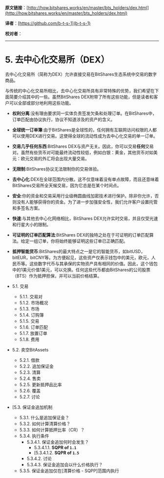   **原文链接**：[http://how.bitshares.works/en/master/bts_holders/dex.html](http://how.bitshares.works/en/master/bts_holders/dex.html)
 
 **译者**：[https://github.com/b-t-s-1](b-t-s-1)
 
 **校对者**： 
  
***    

# 5. 去中心化交易所（DEX）

去中心化交易所（简称为DEX）允许直接交易在BitShares生态系统中交易的数字商品。

与传统的中心化交易所相比，去中心化交易所具有非常特殊的优势，我们希望在下面简要介绍其中的一些。虽然BitShares DEX附带了所有这些功能，但是读者和客户可以全部或部分地利用这些功能。

* **权利分离**:没有理由要求同一实体负责签发欠条和处理订单。在BitShares中，订单匹配由协议执行，协议不知道涉及的资产的含义。
* **全球统一订单簿**:由于BitShares是全球性的，任何拥有互联网访问权限的人都可以使用DEX进行交易。这使得全球的流动性成为去中心化交易的单一订单。
* **交易几乎任何东西**:BitShares DEX与资产无关。因此，你可以交易**任何**交易对。虽然有些货币对可能最终流动性较低，例如白银：黄金，其他货币对如美元：欧元交易的外汇将会出现大量交易。
* **无限制**:BitShares协议无法限制你的交易体验。
* **去中心化**:DEX在全球范围内分散。这不仅意味着没有单点故障，而且还意味着BitShares交易所全天候交易，因为它总是在某个时间点。
* **安全**:你的资金和交易采用行业级椭圆曲线加密技术进行保护。除非你允许，否则没有人能够获得你的资金。为了进一步加强安全性，我们允许客户设置托管和多签名方案。
* **快速**:与其他去中心化网络相比，BitShares DEX允许实时交易，并且仅受光速和行星大小的限制。
* **可证明的订单匹配算法**:BitShares DEX的独特之处在于可证明的订单匹配算法。给定一组订单，你将始终能够证明这些订单已正确匹配。
* **抵押智能货币**:BitShares的最大特点之一是它的智能货币，如bitUSD，bitEUR，bitCNY等。为方便起见，这些资产仅表示钱包中的美元，欧元，人民币等。这些数字代币与其承保的实物资产具有相同的价值。因此，这个钱包中的1美元价值1美元，可以兑换。任何这些代币都由BitShares的公司股票（BTS）作为抵押担保，并可以当前价格结算。

* 5.1. 交易
  - 5.1.1. 交易对
  - 5.1.2. 市场概况
  - 5.1.3. 市场
  - 5.1.4. 订购簿
  - 5.1.5. 交易
  - 5.1.6. 订单匹配
  - 5.1.7. 放置订单
  - 5.1.8. 费用
* 5.2. 卖空BitAssets
  - 5.2.1. 借款
  - 5.2.2. 追加保证金
  - 5.2.3. 清算
  - 5.2.4. 售卖
  - 5.2.5. 更新抵押品比率
  - 5.2.6. 覆盖
  - 5.2.7. 讨论
* [5.3. 保证金追加机制
  - 5.3.1. 什么是追加保证金？
  - 5.3.2. 如何计算清算价格？
  - 5.3.3. 如何计算抵押比率（CR）？
  - 5.3.4. 执行条件
    + 5.3.4.1. 保证金追加何时会发生？
      * 5.3.4.1.1. **SQPR of `1.1`**
      * [5.3.4.1.2. **SQPR of `1.5`**
    + 5.3.4.2. 讨论
    + 5.3.4.3. 保证金追加会以什么价格执行？
  - 5.3.5. 保证金追加仅在[清算价格 - SQPP]范围内执行

